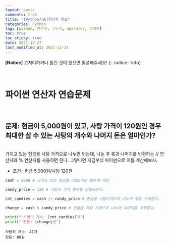 ```yaml
---
layout: posts
comments: true
title: "[Python기초]연산자 연습"
categories: Python
tag: [python, 연산자, 나누기, operator, 파이썬]
toc: true
toc_sticky: true
date: 2021-12-27
last_modified_at: 2021-12-27
---
```


**[Noitce]** 고쳐야하거나 틀린 것이 있으면 말씀해주세요!
{: .notice--info}

<br>

# 파이썬 연산자 연습문제

<br>

## 문제: **현금이 5,000원이 있고, 사탕 가격이 120원인 경우 최대한 살 수 있는 사탕의 개수와 나머지 돈은 얼마인가?**

<br>
가지고 있는 현금을 사탕 가격으로 나누면 되는데, 나눈 후 몫과 나머지를 반환하는 // 연산자와 % 연산자를 사용하면 된다.
 그렇다면 지금부터 파이썬으로 이를 계산해보자.

<br>

- 조건 : 현금 5,000원/사탕 120원


```python
cash = 5000 # 가지고 있는 현금을 cash라는 변수에 대입
```


```python
candy_prcie = 120 # 사탕의 가격 변수를 만들어준다.
```

```python
cnt_candies = cash // candy_price # 현금을 사탕가격으로 나누어 몫을 구해준다.
```

```python
change = cash % candy_price # 현금을 사탕 가격으로 나누어 나머지를 구해준다.
```

```python
print(f'사탕의 개수: {cnt_candies}개')
print(f'잔돈: {change}원')
```
    사탕의 개수: 41개
    잔돈: 80원
    
